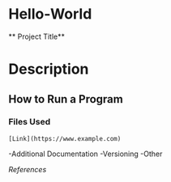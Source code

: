 # Hello-World
**  Project Title**

# Description
## How to Run a Program
### Files Used

	[Link](https://www.example.com)

 -Additional Documentation
 -Versioning
 -Other

 *References*
 
